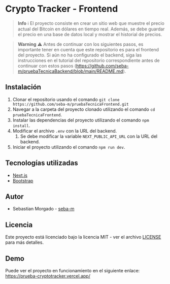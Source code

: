 # Crypto Tracker - Frontend

> **Info** :information_source:
> El proyecto consiste en crear un sitio web que muestre el precio actual del Bitcoin en dólares en tiempo real. Además, se debe guardar el precio en una base de datos local y mostrar el historial de precios.

> **Warning** :warning:
> Antes de continuar con los siguientes pasos, es importante tener en cuenta que este repositorio es para el frontend del proyecto. Si aún no ha configurado el backend, siga las instrucciones en el tutorial del repositorio correspondiente antes de continuar con estos pasos (<https://github.com/seba-m/pruebaTecnicaBackend/blob/main/README.md>).

## Instalación

1. Clonar el repositorio usando el comando `git clone https://github.com/seba-m/pruebaTecnicaFrontend.git`
2. Navegar a la carpeta del proyecto clonado utilizando el comando `cd pruebaTecnicaFrontend`.
3. Instalar las dependencias del proyecto utilizando el comando `npm install`.
4. Modificar el archivo `.env` con la URL del backend.
   1. Se debe modificar la variable `NEXT_PUBLIC_API_URL` con la URL del backend.
5. Iniciar el proyecto utilizando el comando `npm run dev`.

## Tecnologías utilizadas

- [Next.js](https://nextjs.org/)
- [Bootstrap](https://getbootstrap.com/)

## Autor

- Sebastian Morgado - [seba-m](https://github.com/seba-m)

## Licencia

Este proyecto está licenciado bajo la licencia MIT - ver el archivo [LICENSE](LICENSE) para más detalles.

## Demo

Puede ver el proyecto en funcionamiento en el siguiente enlace: <https://prueba-cryptotracker.vercel.app/>
